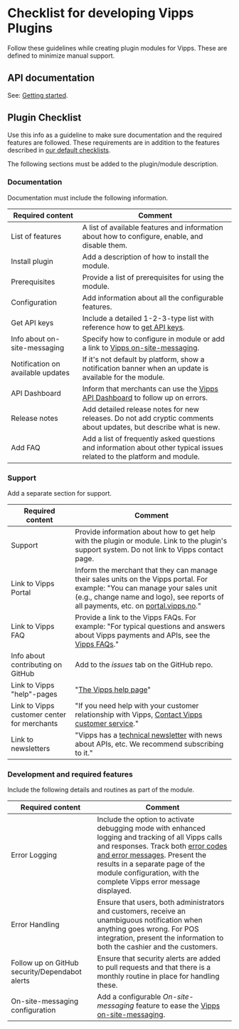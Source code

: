 <!-- START_METADATA ---
title: Checklist
sidebar_position: 10
pagination_next: null
pagination_prev: null
--- END_METADATA -->


# Checklist for developing Vipps Plugins

Follow these guidelines while creating plugin modules for Vipps. These are defined to minimize manual support. 


## API documentation

See: [Getting started](https://vippsas.github.io/vipps-developer-docs/docs/vipps-developers/vipps-getting-started).


## Plugin Checklist

Use this info as a guideline to make sure documentation and the required features are followed. These requirements are in addition to the features described in [our default checklists](https://vippsas.github.io/vipps-developer-docs/docs/vipps-partner#finishing-the-integration-and-going-live).

The following sections must be added to the plugin/module description.

### Documentation

Documentation must include the following information.

| Required content | Comment |
|-----|-----------|
|     List of features| A list of available features and information about how to configure, enable, and disable them. |
|     Install plugin| Add a description of how to install the module. |
|     Prerequisites| Provide a list of prerequisites for using the module.|
|     Configuration| Add information about all the configurable features. |
|     Get API keys| Include a detailed 1-2-3-type list with reference how to [get API keys](https://vippsas.github.io/vipps-developer-docs/docs/vipps-developers/common-topics/api-keys#getting-the-api-keys). |
|     Info about on-site-messaging| Specify how to configure in module or add a link to [Vipps on-site-messaging](https://vippsas.github.io/vipps-developer-docs/docs/APIs/checkout-api/vipps-checkout-on-site-messaging). |
|     Notification on available updates| If it's not default by platform, show a notification banner when an update is available for the module. |
|     API Dashboard| Inform that merchants can use the [Vipps API Dashboard](https://vippsas.github.io/vipps-developer-docs/docs/vipps-developers/developer-resources/api-dashboard) to follow up on errors.|
|     Release notes| Add detailed release notes for new releases. Do not add cryptic comments about updates, but describe what is new. |
|     Add FAQ| Add a list of frequently asked questions and information about other typical issues related to the platform and module.|


### Support

Add a separate section for support.

| Required content | Comment |
|-----|-----------|
|     Support| Provide information about how to get help with the plugin or module. Link to the plugin's support system. Do not link to Vipps contact page. |
|     Link to Vipps Portal| Inform the merchant that they can manage their sales units on the Vipps portal. For example: "You can manage your sales unit (e.g., change name and logo), see reports of all payments, etc. on [portal.vipps.no](https://portal.vipps.no)."|
|     Link to Vipps FAQ| Provide a link to the Vipps FAQs. For example: "For typical questions and answers about Vipps payments and APIs, see the [Vipps FAQs](https://vippsas.github.io/vipps-developer-docs/docs/vipps-developers/faqs)."|
|     Info about contributing on GitHub| Add to the _issues_ tab on the GitHub repo. |
|     Link to Vipps "help"-pages| "[The Vipps help page](https://vipps.no/hjelp/vipps/)"|
|     Link to Vipps customer center for merchants| "If you need help with your customer relationship with Vipps, [Contact Vipps customer service](https://vipps.no/hjelp/vipps/)."|
|     Link to newsletters| "Vipps has a [technical newsletter](https://vippsas.github.io/vipps-developer-docs/docs/vipps-developers/newsletters) with news about APIs, etc. We recommend subscribing to it." |


### Development and required features

Include the following details and routines as part of the module. 

| Required content | Comment |
|-----|-----------|
|     Error Logging| Include the option to activate debugging mode with enhanced logging and tracking of all Vipps calls and responses. Track both [error codes and error messages](https://vippsas.github.io/vipps-developer-docs/docs/APIs/ecom-api/vipps-ecom-api#error-codes). Present the results in a separate page of the module configuration, with the complete Vipps error message displayed.
|     Error Handling| Ensure that users, both administrators and customers, receive an unambiguous notification when anything goes wrong. For POS integration, present the information to both the cashier and the customers.
|     Follow up on GitHub security/Dependabot alerts | Ensure that security alerts are added to pull requests and that there is a monthly routine in place for handling these. |
|     On-site-messaging configuration| Add a configurable _On-site-messaging_ feature to ease the [Vipps on-site-messaging](https://vippsas.github.io/vipps-developer-docs/docs/APIs/checkout-api/vipps-checkout-on-site-messaging). |

